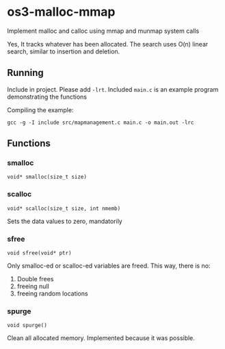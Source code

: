 # os3-malloc-mmap

Implement malloc and calloc using mmap and munmap system calls

Yes, It tracks whatever has been allocated.
The search uses O(n) linear search, similar to insertion and deletion.

## Running

Include in project. Please add `-lrt`.
Included `main.c` is an example program demonstrating the functions

Compiling the example:

`gcc -g -I include src/mapmanagement.c main.c -o main.out -lrc`

## Functions

### smalloc

`void* smalloc(size_t size)`

### scalloc

`void* scalloc(size_t size, int nmemb)`

Sets the data values to zero, mandatorily

### sfree

`void sfree(void* ptr)`

Only smalloc-ed or scalloc-ed variables are freed.
This way, there is no:

1. Double frees
2. freeing null
3. freeing random locations

### spurge

`void spurge()`

Clean all allocated memory.
Implemented because it was possible.
